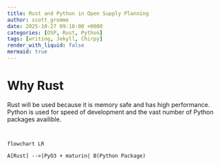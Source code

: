 ```yaml
---
title: Rust and Python in Open Supply Planning
author: scott_gromme
date: 2025-10-27 09:10:00 +0000
categories: [OSP, Rust, Python]
tags: [writing, Jekyll, Chirpy]
render_with_liquid: false
mermaid: true
---
```


# Why Rust
Rust will be used because it is memory safe and has high performance.  Python is used for speed of development and the vast number of Python packages availible. 

```mermaid


flowchart LR

A[Rust] -->|PyO3 + maturin| B(Python Package)

```
